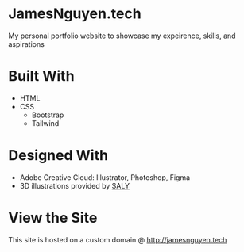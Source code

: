 # JamesNguyen.tech
My personal portfolio website to showcase my expeirence, skills, and aspirations

# Built With
* HTML
* CSS
  * Bootstrap
  * Tailwind

# Designed With
* Adobe Creative Cloud: Illustrator, Photoshop, Figma
* 3D illustrations provided by [SALY](https://www.figma.com/community/file/890095002328610853)
   
# View the Site
This site is hosted on a custom domain @ http://jamesnguyen.tech